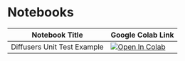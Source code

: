 # Notebooks


| Notebook Title | Google Colab Link |
| --- | --- |
| Diffusers Unit Test Example | [![Open In Colab](https://colab.research.google.com/assets/colab-badge.svg)](https://colab.research.google.com/github/kk-digital/kcg-ml-sd1p4/blob/main/notebooks/diffusers_unit_test.ipynb)|
